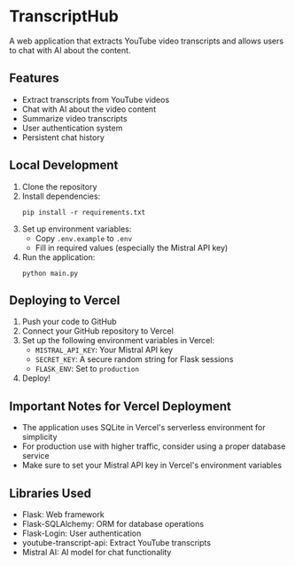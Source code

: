 # TranscriptHub

A web application that extracts YouTube video transcripts and allows users to chat with AI about the content.

## Features

- Extract transcripts from YouTube videos
- Chat with AI about the video content
- Summarize video transcripts
- User authentication system
- Persistent chat history

## Local Development

1. Clone the repository
2. Install dependencies:
   ```
   pip install -r requirements.txt
   ```
3. Set up environment variables:
   - Copy `.env.example` to `.env`
   - Fill in required values (especially the Mistral API key)
4. Run the application:
   ```
   python main.py
   ```

## Deploying to Vercel

1. Push your code to GitHub
2. Connect your GitHub repository to Vercel
3. Set up the following environment variables in Vercel:
   - `MISTRAL_API_KEY`: Your Mistral API key
   - `SECRET_KEY`: A secure random string for Flask sessions
   - `FLASK_ENV`: Set to `production`
4. Deploy!

## Important Notes for Vercel Deployment

- The application uses SQLite in Vercel's serverless environment for simplicity
- For production use with higher traffic, consider using a proper database service
- Make sure to set your Mistral API key in Vercel's environment variables

## Libraries Used

- Flask: Web framework
- Flask-SQLAlchemy: ORM for database operations
- Flask-Login: User authentication
- youtube-transcript-api: Extract YouTube transcripts
- Mistral AI: AI model for chat functionality